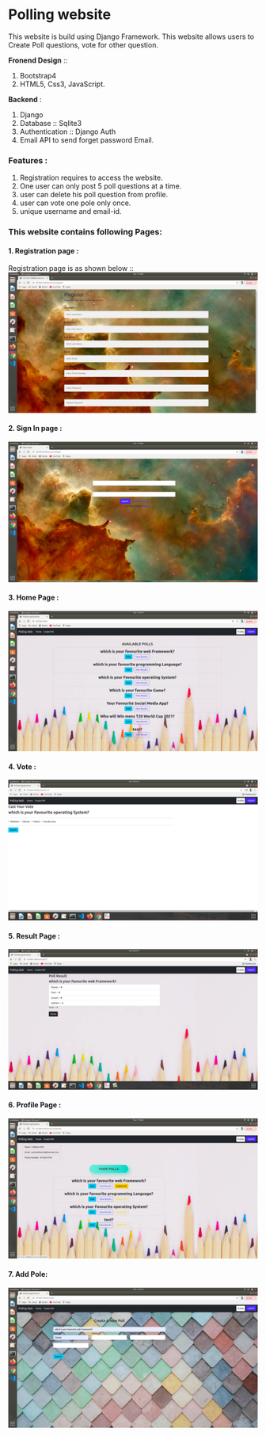 # Polling website
This website is build using Django Framework. 
This website allows users to Create Poll questions, vote for other question.

**Fronend Design** ::
1. Bootstrap4
2. HTML5, Css3, JavaScript.

**Backend** :
1. Django
2. Database :: Sqlite3
3. Authentication :: Django Auth
5. Email API to send forget password Email.

### Features :
1. Registration requires to access the website.
2. One user can only post 5 poll questions at a time.
3. user can delete his poll question from profile.
4. user can vote one pole only once.
5. unique username and email-id.

### This website contains following Pages:
#### 1. Registration page :
Registration page is as shown below :: 
![registration image](https://github.com/patilvaibhav12/pollsProject/blob/master/images/register.png)

#### 2. Sign In page :
![registration image](https://github.com/patilvaibhav12/pollsProject/blob/master/images/signin.png)

#### 3. Home Page :
![registration image](https://github.com/patilvaibhav12/pollsProject/blob/master/images/home.png)

#### 4. Vote : 

![registration image](https://github.com/patilvaibhav12/pollsProject/blob/master/images/vote.png)

#### 5. Result Page :

![registration image](https://github.com/patilvaibhav12/pollsProject/blob/master/images/result.png)

#### 6. Profile Page :
![registration image](https://github.com/patilvaibhav12/pollsProject/blob/master/images/profile.png)

#### 7. Add Pole:

![registration image](https://github.com/patilvaibhav12/pollsProject/blob/master/images/addpole.png)

